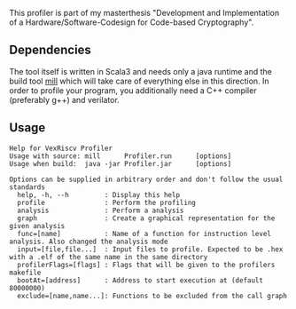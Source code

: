 
This profiler is part of my masterthesis "Development and Implementation of a Hardware/Software-Codesign for Code-based Cryptography".

## Dependencies

The tool itself is written in Scala3 and needs only a java runtime and the build tool [mill](https://github.com/com-lihaoyi/mill) 
which will take care of everything else in this direction. In order to profile your program, you additionally need a C++ compiler 
(preferably g++) and verilator.

## Usage

```
Help for VexRiscv Profiler
Usage with source: mill      Profiler.run      [options]
Usage when build:  java -jar Profiler.jar      [options]

Options can be supplied in arbitrary order and don't follow the usual standards
  help, -h, --h         : Display this help
  profile               : Perform the profiling
  analysis              : Perform a analysis
  graph                 : Create a graphical representation for the given analysis
  func=[name]           : Name of a function for instruction level analysis. Also changed the analysis mode
  input=[file,file...]  : Input files to profile. Expected to be .hex with a .elf of the same name in the same directory
  profilerFlags=[flags] : Flags that will be given to the profilers makefile
  bootAt=[address]      : Address to start execution at (default 80000000)
  exclude=[name,name...]: Functions to be excluded from the call graph
```
